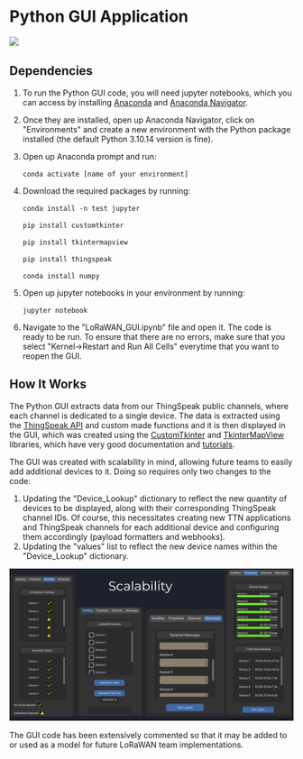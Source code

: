 # Python GUI Application

![](documentation_images/GUI.png)

## Dependencies

1. To run the Python GUI code, you will need jupyter notebooks, which you can access by installing [Anaconda](https://docs.anaconda.com/free/anaconda/install/windows/) and [Anaconda Navigator](https://docs.anaconda.com/free/navigator/install/).

2. Once they are installed, open up Anaconda Navigator, click on "Environments" and create a new environment with the Python package installed (the default Python 3.10.14 version is fine).

3. Open up Anaconda prompt and run: 
	```
	conda activate [name of your environment]
	```

4. Download the required packages by running:
	```
	conda install -n test jupyter
	```

	```
	pip install customtkinter
	```

	```
	pip install tkintermapview
	```

	```
	pip install thingspeak
	```

	```
	conda install numpy
	```

5. Open up jupyter notebooks in your environment by running:

	```
	jupyter notebook
	```

6. Navigate to the "LoRaWAN_GUI.ipynb" file and open it. The code is ready to be run. To ensure that there are no errors, make sure that you select "Kernel->Restart and Run All Cells" everytime that you want to reopen the GUI.

## How It Works

The Python GUI extracts data from our ThingSpeak public channels, where each channel is dedicated to a single device. The data is extracted using the [ThingSpeak API](https://thingspeak.readthedocs.io/en/latest/api.html) and custom made functions and it is then displayed in the GUI, which was created using the [CustomTkinter](https://github.com/TomSchimansky/CustomTkinter) and [TkinterMapView](https://github.com/TomSchimansky/TkinterMapView) libraries, which have very good documentation and [tutorials](https://customtkinter.tomschimansky.com/tutorial/).

The GUI was created with scalability in mind, allowing future teams to easily add additional devices to it. Doing so requires only two changes to the code:

1. Updating the "Device_Lookup" dictionary to reflect the new quantity of devices to be displayed, along with their corresponding ThingSpeak channel IDs. Of course, this necessitates creating new TTN applications and ThingSpeak channels for each additional device and configuring them accordingly (payload formatters and webhooks).
2. Updating the "values" list to reflect the new device names within the "Device_Lookup" dictionary.

![](documentation_images/scale.png)

The GUI code has been extensively commented so that it may be added to or used as a model for future LoRaWAN team implementations.